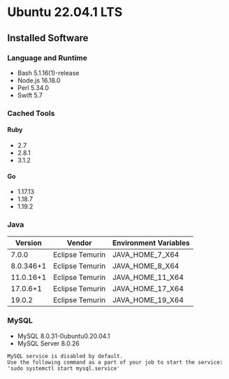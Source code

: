 # Ubuntu 22.04.1 LTS

## Installed Software

### Language and Runtime
- Bash 5.1.16(1)-release
- Node.js 16.18.0
- Perl 5.34.0
- Swift 5.7

### Cached Tools

#### Ruby
- 2.7
- 2.8.1
- 3.1.2

#### Go
- 1.17.13
- 1.18.7
- 1.19.2

### Java
| Version   | Vendor          | Environment Variables |
| --------- | --------------- | --------------------- |
| 7.0.0     | Eclipse Temurin | JAVA_HOME_7_X64       |
| 8.0.346+1 | Eclipse Temurin | JAVA_HOME_8_X64       |
| 11.0.16+1 | Eclipse Temurin | JAVA_HOME_11_X64      |
| 17.0.6+1  | Eclipse Temurin | JAVA_HOME_17_X64      |
| 19.0.2    | Eclipse Temurin | JAVA_HOME_19_X64      |

### MySQL
- MySQL 8.0.31-0ubuntu0.20.04.1
- MySQL Server 8.0.26
```
MySQL service is disabled by default.
Use the following command as a part of your job to start the service: 'sudo systemctl start mysql.service'
```
